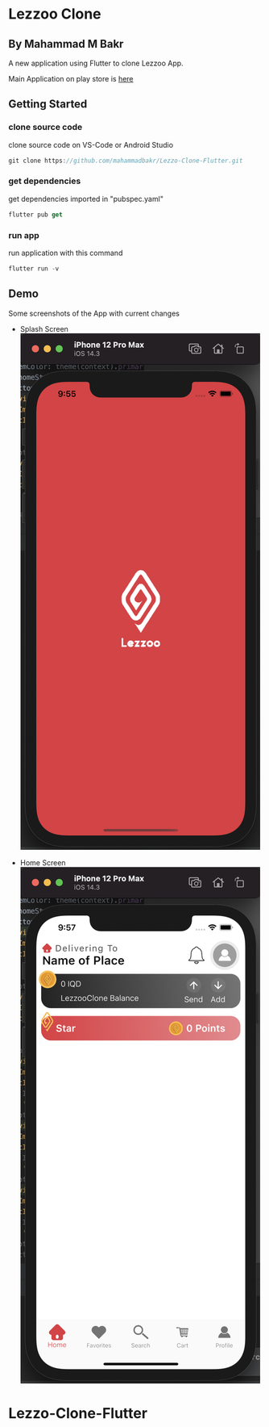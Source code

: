 # Lezzoo Clone
## By Mahammad M Bakr

A new application using Flutter to clone Lezzoo App.

Main Application on play store is [here](https://play.google.com/store/apps/details?id=com.fastwares.lezzoo.eats)

## Getting Started

### clone source code

clone source code on VS-Code or Android Studio
```dart
git clone https://github.com/mahammadbakr/Lezzo-Clone-Flutter.git
```

### get dependencies
get dependencies imported in "pubspec.yaml"

```dart
flutter pub get
```

### run app
run application with this command

```dart
flutter run -v
```

## Demo

Some screenshots of the App with current changes

- Splash Screen
![alt splash](https://github.com/mahammadbakr/Lezzo-Clone-Flutter/blob/main/assets/screenshots/splash.png?raw=true)

- Home Screen
![alt home](https://github.com/mahammadbakr/Lezzo-Clone-Flutter/blob/main/assets/screenshots/home.png?raw=true)

# Lezzo-Clone-Flutter
